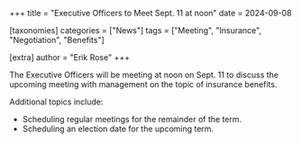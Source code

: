 +++
title = "Executive Officers to Meet Sept. 11 at noon"
date = 2024-09-08

[taxonomies]
categories = ["News"]
tags = ["Meeting", "Insurance", "Negotiation", "Benefits"]

[extra]
author = "Erik Rose"
+++

The Executive Officers will be meeting at noon on Sept. 11 to discuss the upcoming meeting with management on the topic of insurance benefits.

Additional topics include:
* Scheduling regular meetings for the remainder of the term.
* Scheduling an election date for the upcoming term.
